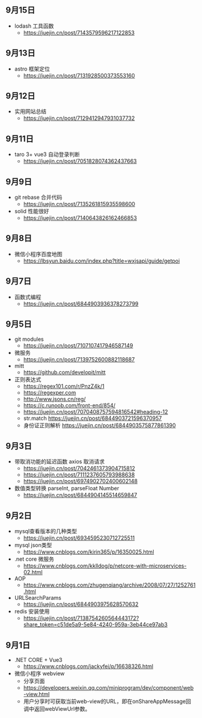 
## 9月15日
- lodash 工具函数
  - https://juejin.cn/post/7143579596217122853
## 9月13日
- astro 框架定位
  - https://juejin.cn/post/7131928500373553160
## 9月12日
- 实用网站总结
  - https://juejin.cn/post/7129412947931037732
## 9月11日
- taro 3+ vue3 自动登录判断
  - https://juejin.cn/post/7051828074362437663
## 9月9日
- git rebase 合并代码
  - https://juejin.cn/post/7135261815935598600
- solid 性能很好
  - https://juejin.cn/post/7140643826162466853
## 9月8日
- 微信小程序百度地图
  - https://lbsyun.baidu.com/index.php?title=wxjsapi/guide/getpoi
## 9月7日
- 函数式编程
  - https://juejin.cn/post/6844903936378273799
## 9月5日
- git modules 
  - https://juejin.cn/post/7107107417946587149
- 微服务
  - https://juejin.cn/post/7139752600882118687
- mitt 
  - https://github.com/developit/mitt
- 正则表达式
  - https://regex101.com/r/PnzZ4k/1
  - https://regexper.com
  - http://www.jsons.cn/reg/
  - https://c.runoob.com/front-end/854/
  - https://juejin.cn/post/7070408757594816542#heading-12
  - str.match https://juejin.cn/post/6844903721596370957
  - 身份证正则解析 https://juejin.cn/post/6844903575877861390
## 9月3日
- 带取消功能的延迟函数  axios 取消请求
  - https://juejin.cn/post/7042461373904715812
  - https://juejin.cn/post/7111237605793988638
  - https://juejin.cn/post/6974902702400602148
- 数值类型转换 parseInt, parseFloat Number
  - https://juejin.cn/post/6844904145514659847
## 9月2日
- mysql查看版本的几种类型
  - https://juejin.cn/post/6934595230712725511
- mysql json类型
  - https://www.cnblogs.com/kirin365/p/16350025.html
- .net core 微服务
  - https://www.cnblogs.com/kklldog/p/netcore-with-microservices-02.html
- AOP 
  - https://www.cnblogs.com/zhugenqiang/archive/2008/07/27/1252761.html
- URLSearchParams
  - https://juejin.cn/post/6844903975628570632
- redis 安装使用
  - https://juejin.cn/post/7138754260564443172?share_token=c51de5a9-5e84-4240-959a-3eb44ce97ab3
## 9月1日
- .NET CORE + Vue3
  - https://www.cnblogs.com/jackyfei/p/16638326.html
- 微信小程序 webview  
  - 分享页面
  - https://developers.weixin.qq.com/miniprogram/dev/component/web-view.html
  - 用户分享时可获取当前web-view的URL，即在onShareAppMessage回调中返回webViewUrl参数。